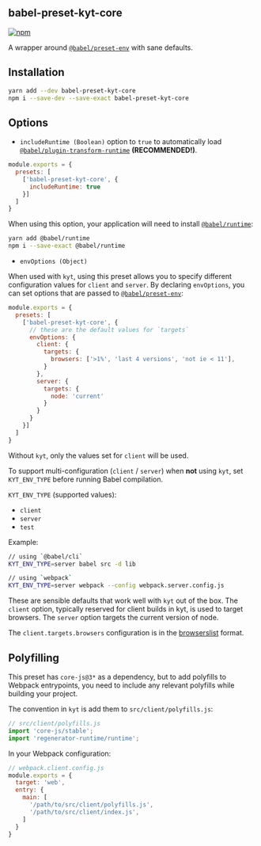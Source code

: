 ## babel-preset-kyt-core

[![npm](https://img.shields.io/npm/v/babel-preset-kyt-core.svg?maxAge=2592000)](https://www.npmjs.com/package/babel-preset-kyt-core)

A wrapper around [`@babel/preset-env`](https://babeljs.io/docs/en/babel-preset-env) with sane defaults.

## Installation

```sh
yarn add --dev babel-preset-kyt-core
npm i --save-dev --save-exact babel-preset-kyt-core
```

## Options

* `includeRuntime (Boolean)` option to `true` to automatically load [`@babel/plugin-transform-runtime`](https://babeljs.io/docs/en/babel-plugin-transform-runtime) **(RECOMMENDED!)**.

```js
module.exports = {
  presets: [
    ['babel-preset-kyt-core', {
      includeRuntime: true
    }]
  ]
}
```

When using this option, your application will need to install [`@babel/runtime`](https://babeljs.io/docs/en/babel-runtime):

```sh
yarn add @babel/runtime
npm i --save-exact @babel/runtime
```

* `envOptions (Object)`

When used with `kyt`, using this preset allows you to specify different configuration values for `client` and `server`. By declaring `envOptions`, you can set options that are passed to [`@babel/preset-env`](https://babeljs.io/docs/en/babel-preset-env):

```js
module.exports = {
  presets: [
    ['babel-preset-kyt-core', {
      // these are the default values for `targets`
      envOptions: {
        client: {
          targets: {
            browsers: ['>1%', 'last 4 versions', 'not ie < 11'],          
          }
        },
        server: {
          targets: {
            node: 'current'
          }
        }
      }  
    }]
  ]
}
```

Without `kyt`, only the values set for `client` will be used.

To support multi-configuration (`client` / `server`) when **not** using `kyt`, set `KYT_ENV_TYPE` before running Babel compilation.

`KYT_ENV_TYPE` (supported values):
* `client`
* `server`
* `test`

Example:
```sh
// using `@babel/cli`
KYT_ENV_TYPE=server babel src -d lib

// using `webpack`
KYT_ENV_TYPE=server webpack --config webpack.server.config.js
```

These are sensible defaults that work well with `kyt` out of the box. The `client` option, typically reserved for client builds in kyt, is used to target browsers. The `server` option targets the current version of node.

The `client.targets.browsers` configuration is in the [browserslist](https://github.com/sitespeedio/browsertime) format.

## Polyfilling

This preset has `core-js@3*` as a dependency, but to add polyfills to Webpack entrypoints, you need to include any relevant polyfills while building your project.

The convention in `kyt` is add them to `src/client/polyfills.js`:

```js
// src/client/polyfills.js
import 'core-js/stable';
import 'regenerator-runtime/runtime';
```

In your Webpack configuration:
```js
// webpack.client.config.js
module.exports = {
  target: 'web',
  entry: {
    main: [
      '/path/to/src/client/polyfills.js',
      '/path/to/src/client/index.js',  
    ]
  }
}
```
